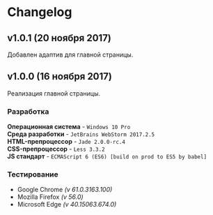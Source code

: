 # Changelog

## v1.0.1 (20 ноября 2017)
Добавлен адаптив для главной страницы.

## v1.0.0 (16 ноября 2017)
Реализация главной страницы.

### Разработка
**Операционная система** - `Windows 10 Pro`  
**Среда разработки** - `JetBrains WebStorm 2017.2.5`  
**HTML-препроцессор** - `Jade 2.0.0-rc.4`  
**CSS-препроцессор** - `Less 3.3.2`  
**JS стандарт** - `ECMAScript 6 (ES6) [build on prod to ES5 by babel]`

### Тестирование
* Google Chrome *(v 61.0.3163.100)*
* Mozilla Firefox *(v 56.0)*
* Microsoft Edge *(v 40.15063.674.0)*
